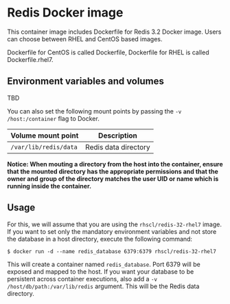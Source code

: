 Redis Docker image
====================

This container image includes Dockerfile for Redis 3.2 Docker image.
Users can choose between RHEL and CentOS based images.

Dockerfile for CentOS is called Dockerfile, Dockerfile for RHEL is called
Dockerfile.rhel7.

Environment variables and volumes
----------------------------------

TBD

You can also set the following mount points by passing the `-v /host:/container` flag to Docker.

|  Volume mount point      | Description          |
| :----------------------- | -------------------- |
|  `/var/lib/redis/data`   | Redis data directory |

**Notice: When mouting a directory from the host into the container, ensure that the mounted
directory has the appropriate permissions and that the owner and group of the directory
matches the user UID or name which is running inside the container.**

Usage
---------------------------------

For this, we will assume that you are using the `rhscl/redis-32-rhel7` image.
If you want to set only the mandatory environment variables and not store
the database in a host directory, execute the following command:

```
$ docker run -d --name redis_database 6379:6379 rhscl/redis-32-rhel7
```

This will create a container named `redis_database`. Port 6379 will be exposed and mapped
to the host. If you want your database to be persistent across container executions,
also add a `-v /host/db/path:/var/lib/redis` argument. This will be the Redis
data directory.

